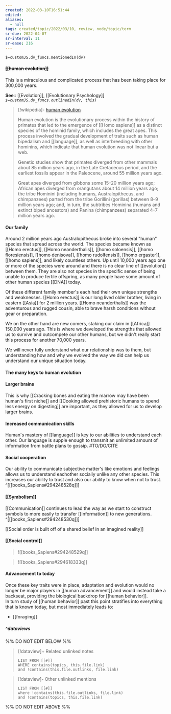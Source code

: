 ```yaml
---
created: 2022-03-10T16:51:44 
edited: 
aliases:
  - null
tags: created/topic/2022/03/10, review, node/topic/term
sr-due: 2022-04-07
sr-interval: 11
sr-ease: 216
---
```

`$=customJS.dv_funcs.mentionedIn(dv)`

#### <s class="topic-title">[[human evolution]]</s>

This is a miraculous and complicated process that has been taking place for 300,000 years.

**See**:: [[Evolution]], [[Evolutionary Psychology]]
*`$=customJS.dv_funcs.outlinedIn(dv, this)`*

> [!wikipedia]- [human evolution](https://en.wikipedia.org/wiki/Human%20evolution)
> 
> Human evolution is the evolutionary process within the history of primates that led to the emergence of [[Homo sapiens]] as a distinct species of the hominid family, which includes the great apes. This process involved the gradual development of traits such as human bipedalism and [[language]], as well as interbreeding with other hominins, which indicate that human evolution was not linear but a web. 
> 
> Genetic studies show that primates diverged from other mammals about 85 million years ago, in the Late Cretaceous period, and the earliest fossils appear in the Paleocene, around 55 million years ago. 
> 
> Great apes diverged from gibbons some 15–20 million years ago; African apes diverged from orangutans about 14 million years ago; the tribe Hominini (including humans, Australopithecus, and chimpanzees) parted from the tribe Gorillini (gorillas) between 8–9 million years ago; and, in turn, the subtribes Hominina (humans and extinct biped ancestors) and Panina (chimpanzees) separated 4–7 million years ago. 

#### Our family

Around 2 million years ago Australopithecus broke into several "human" species that spread across the world. The species became known as [[Homo erectus]], [[Homo neanderthalis]], [[homo soloensis]], [[homo floresiensis]], [[homo denisova]], [[homo rudolfensis]], [[homo ergaster]], [[homo sapiens]], and likely countless others. Up until 10,000 years ago one or more of the species were around and there is no clear line of [[evolution]] between them. They are also not species in the specific sense of being unable to produce fertile offspring, as many people have some amount of other human species [[DNA]] today.

Of these different family member's each had their own unique strengths and weaknesses. [[Homo erectus]] is our long lived older brother, living in eastern [[Asia]] for 2 million years. [[Homo neanderthalis]] was the adventurous and rugged cousin, able to brave harsh conditions without gear or preparation.

We on the other hand are new comers, staking our claim in [[Africa]] 150,000 years ago.
This is where we developed the strengths that allowed us to survive and outcompete our other humans, but we didn't really start this process for another 70,000 years.

We will never fully understand what our relationship was to them, but understanding how and why we evolved the way we did can help us understand our unique situation today.

#### The many keys to human evolution

#### Larger brains 

This is why [[Cracking bones and eating the marrow may have been human's first niche]] and [[Cooking allowed prehistoric humans to spend less energy on digesting]] are important, as they allowed for us to develop larger brains. 

#### Increased communication skills

Human's mastery of [[language]] is key to our abilities to understand each other. Our language is supple enough to transmit an unlimited amount of information from battle plans to gossip. #TO/DO/CITE 

#### Social cooperation

Our ability to communicate subjective matter's like emotions and feelings allows us to understand eachother socially unlike any other species. This increases our ability to trust and also our ability to know when not to trust.
^[[[books_Sapiens#294248528q]]]

#### [[Symbolism]]

[[Communication]] continues to lead the way as we start to construct symbols to more easily to transfer [[information]] to new generations. 
^[[[books_Sapiens#294248530q]]]

[[Social order is built off of a shared belief in an imagined reality]]

#### [[Social control]]

> ![[books_Sapiens#294248529q]]

> ![[books_Sapiens#294618333q]]

#### Advancement to today

Once these key traits were in place, adaptation and evolution would no longer be major players in [[human advancement]] and would instead take a backseat, providing the biological backdrop for [[human behavior]].  
In turn study of [[human behavior]] past this point stratifies into everything that is known today, but most immediately leads to:
- [[foraging]]

##### ^dataviews

%% DO NOT EDIT BELOW %%
> [!dataview]+ Related unlinked notes
> ```dataview
> LIST FROM [[#]]
> WHERE contains(topics, this.file.link)
> and !contains(this.file.outlinks, file.link)
> ```
 
> [!dataview]- Other unlinked mentions
> ```dataview
> LIST FROM [[#]]
> where !contains(this.file.outlinks, file.link)
> and !contains(topics, this.file.link)
> ```

%% DO NOT EDIT ABOVE %%